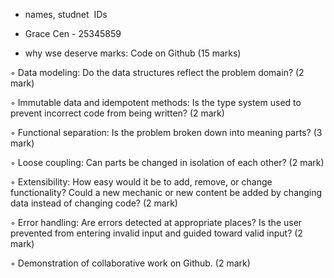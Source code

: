 - names, studnet  IDs
- Grace Cen - 25345859

  
- why wse deserve marks:
Code on Github (15 marks)

◦ ﻿﻿Data modeling: Do the data structures reflect the problem domain? (2 mark) 

◦ ﻿﻿Immutable data and idempotent methods: Is the type system used to prevent incorrect code from being written? (2 mark)

◦ ﻿﻿Functional separation: Is the problem broken down into meaning parts? (3 mark)

◦ ﻿﻿Loose coupling: Can parts be changed in isolation of each other? (2 mark)

◦ ﻿﻿Extensibility: How easy would it be to add, remove, or change functionality? Could a new mechanic or new content be added by changing data instead of changing code? (2 mark)

◦ ﻿﻿Error handling: Are errors detected at appropriate places? Is the user prevented from entering invalid input and guided toward valid input? (2 mark)

◦ ﻿﻿Demonstration of collaborative work on Github. (2 mark)

